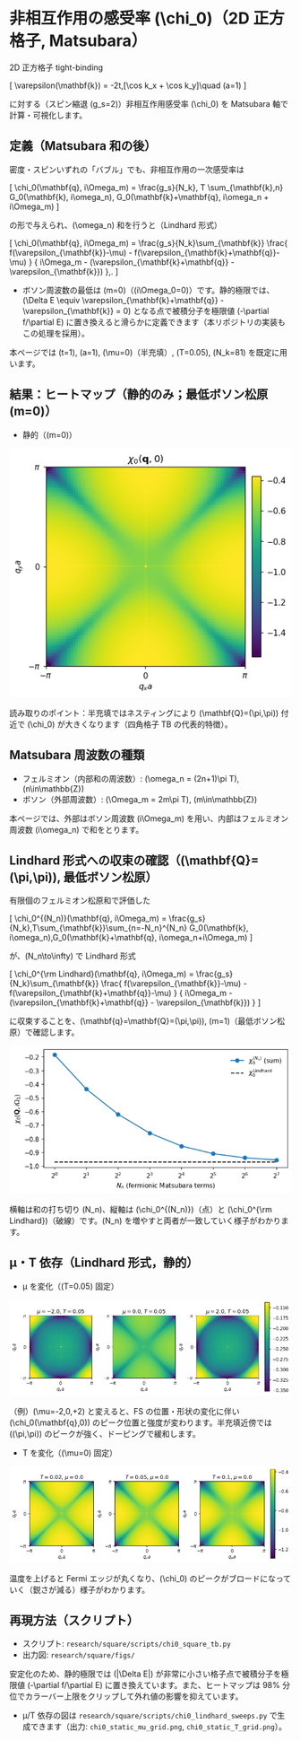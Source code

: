 # 非相互作用の感受率 \(\chi_0\)（2D 正方格子, Matsubara）

2D 正方格子 tight-binding

\[
\varepsilon(\mathbf{k}) = -2t\,[\cos k_x + \cos k_y]\quad (a=1)
\]

に対する（スピン縮退 \(g_s=2\)）非相互作用感受率 \(\chi_0\) を Matsubara 軸で計算・可視化します。

## 定義（Matsubara 和の後）

密度・スピンいずれの「バブル」でも、非相互作用の一次感受率は

\[
\chi_0(\mathbf{q}, i\Omega_m)
= \frac{g_s}{N_k}\, T \sum_{\mathbf{k},n}
G_0(\mathbf{k}, i\omega_n)\, G_0(\mathbf{k}+\mathbf{q}, i\omega_n + i\Omega_m)
\]

の形で与えられ、\(\omega_n\) 和を行うと（Lindhard 形式）

\[
\chi_0(\mathbf{q}, i\Omega_m)
= \frac{g_s}{N_k}\sum_{\mathbf{k}}
\frac{ f(\varepsilon_{\mathbf{k}}-\mu) - f(\varepsilon_{\mathbf{k}+\mathbf{q}}-\mu) }
{ i\Omega_m - (\varepsilon_{\mathbf{k}+\mathbf{q}} - \varepsilon_{\mathbf{k}}) }\,.
\]

- ボソン周波数の最低は \(m=0\)（\(i\Omega_0=0\)）です。静的極限では、\(\Delta E \equiv \varepsilon_{\mathbf{k}+\mathbf{q}} - \varepsilon_{\mathbf{k}} = 0\) となる点で被積分子を極限値 \(-\partial f/\partial E\) に置き換えると滑らかに定義できます（本リポジトリの実装もこの処理を採用）。

本ページでは \(t=1\), \(a=1\), \(\mu=0\)（半充填）, \(T=0.05\), \(N_k=81\) を既定に用います。

## 結果：ヒートマップ（静的のみ；最低ボソン松原 \(m=0\)）

- 静的（\(m=0\)）

![chi0 static heatmap](./figs/chi0_static_heatmap.png)

読み取りのポイント：半充填ではネスティングにより \(\mathbf{Q}=(\pi,\pi)\) 付近で \(\chi_0\) が大きくなります（四角格子 TB の代表的特徴）。

## Matsubara 周波数の種類

- フェルミオン（内部和の周波数）: \(\omega_n = (2n+1)\pi T\), \(n\in\mathbb{Z}\)
- ボソン（外部周波数）: \(\Omega_m = 2m\pi T\), \(m\in\mathbb{Z}\)

本ページでは、外部はボソン周波数 \(i\Omega_m\) を用い、内部はフェルミオン周波数 \(i\omega_n\) で和をとります。

## Lindhard 形式への収束の確認（\(\mathbf{Q}=(\pi,\pi)\), 最低ボソン松原）

有限個のフェルミオン松原和で評価した

\[
\chi_0^{(N_n)}(\mathbf{q}, i\Omega_m)
= \frac{g_s}{N_k}\,T\sum_{\mathbf{k}}\sum_{n=-N_n}^{N_n}
G_0(\mathbf{k}, i\omega_n)\,G_0(\mathbf{k}+\mathbf{q}, i\omega_n+i\Omega_m)
\]

が、\(N_n\to\infty\) で Lindhard 形式

\[
\chi_0^{\rm Lindhard}(\mathbf{q}, i\Omega_m)
= \frac{g_s}{N_k}\sum_{\mathbf{k}}
\frac{ f(\varepsilon_{\mathbf{k}}-\mu) - f(\varepsilon_{\mathbf{k}+\mathbf{q}}-\mu) }
{ i\Omega_m - (\varepsilon_{\mathbf{k}+\mathbf{q}} - \varepsilon_{\mathbf{k}}) }
\]

に収束することを、\(\mathbf{q}=\mathbf{Q}=(\pi,\pi)\), \(m=1\)（最低ボソン松原）で確認します。

![chi0 Qpi convergence](./figs/chi0_Qpi_convergence.png)

横軸は和の打ち切り \(N_n\)、縦軸は \(\chi_0^{(N_n)}\)（点）と \(\chi_0^{\rm Lindhard}\)（破線）です。\(N_n\) を増やすと両者が一致していく様子がわかります。

## μ・T 依存（Lindhard 形式，静的）

- μ を変化（\(T=0.05\) 固定）

![chi0 static mu grid](./figs/chi0_static_mu_grid.png)

（例）\(\mu=-2,0,+2\) と変えると、FS の位置・形状の変化に伴い \(\chi_0(\mathbf{q},0)\) のピーク位置と強度が変わります。半充填近傍では \((\pi,\pi)\) のピークが強く、ドーピングで緩和します。

- T を変化（\(\mu=0\) 固定）

![chi0 static T grid](./figs/chi0_static_T_grid.png)

温度を上げると Fermi エッジが丸くなり、\(\chi_0\) のピークがブロードになっていく（鋭さが減る）様子がわかります。

## 再現方法（スクリプト）

- スクリプト: `research/square/scripts/chi0_square_tb.py`
- 出力図: `research/square/figs/`

安定化のため、静的極限では \(|\Delta E|\) が非常に小さい格子点で被積分子を極限値 \(-\partial f/\partial E\) に置き換えています。また、ヒートマップは 98% 分位でカラーバー上限をクリップして外れ値の影響を抑えています。

- μ/T 依存の図は `research/square/scripts/chi0_lindhard_sweeps.py` で生成できます（出力: `chi0_static_mu_grid.png`, `chi0_static_T_grid.png`）。
